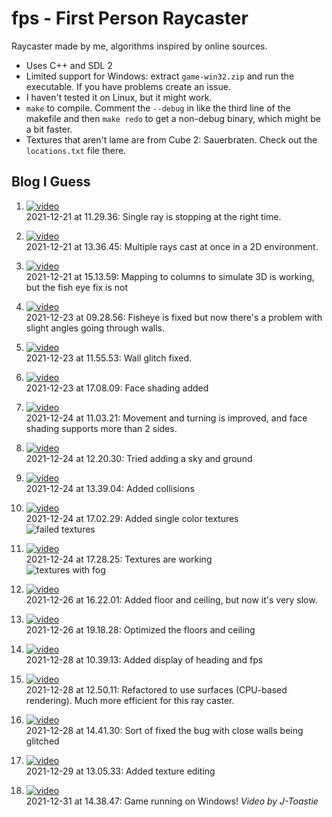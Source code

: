 # fps - First Person Raycaster
Raycaster made by me, algorithms inspired by online sources.

* Uses C++ and SDL 2
* Limited support for Windows: extract `game-win32.zip` and run the executable. If you have problems create an issue.
* I haven't tested it on Linux, but it might work.
* `make` to compile. Comment the `--debug` in like the third line of the makefile and then `make redo` to get a non-debug binary, which might be a bit faster.
* Textures that aren't lame are from Cube 2: Sauerbraten. Check out the `locations.txt` file there.

## Blog I Guess
1. [![video](thumbnails/2021-12-21%20at%2011.29.36.png)](https://streamable.com/1bni67)<br/>
   2021-12-21 at 11.29.36: Single ray is stopping at the right time.

2. [![video](thumbnails/2021-12-21%20at%2013.36.45.png)](https://streamable.com/8rzq6w)<br/>
   2021-12-21 at 13.36.45: Multiple rays cast at once in a 2D environment.

3. [![video](thumbnails/2021-12-21%20at%2015.13.59.png)](https://streamable.com/zj4k5w)<br/>
   2021-12-21 at 15.13.59: Mapping to columns to simulate 3D is working, but the fish eye fix is not

4. [![video](thumbnails/2021-12-23%20at%2009.28.56.png)](https://streamable.com/jn3lz4)<br/>
   2021-12-23 at 09.28.56: Fisheye is fixed but now there's a problem with slight angles going through walls.

5. [![video](thumbnails/wall%20glitch%20fixed.png)](https://streamable.com/n2d3hd)<br/>
   2021-12-23 at 11.55.53: Wall glitch fixed.

6. [![video](thumbnails/face%20shading.png)](https://streamable.com/l4rvg9)<br/>
   2021-12-23 at 17.08.09: Face shading added

7. [![video](thumbnails/2021-12-24%20at%2011.03.21.png)](https://streamable.com/sly426)<br/>
   2021-12-24 at 11.03.21: Movement and turning is improved, and face shading supports more than 2 sides.

8. [![video](thumbnails/tripping%20on%20acid.png)](https://streamable.com/hoj2i8)<br/>
   2021-12-24 at 12.20.30: Tried adding a sky and ground

9. [![video](thumbnails/collisions%20added.png)](https://streamable.com/gi91iv)<br/>
   2021-12-24 at 13.39.04: Added collisions

10. [![video](thumbnails/single%20color%20textures.png)](https://streamable.com/tvulao)<br/>
   2021-12-24 at 17.02.29: Added single color textures<br/>
   ![failed textures](thumbnails/badtextures.png)

11. [![video](thumbnails/2021-12-24%20at%2017.28.25.png)](https://youtu.be/v8TDuYdmmj4)<br/>
   2021-12-24 at 17.28.25: Textures are working<br/>
   ![textures with fog](thumbnails/fogtextures.png)

12. [![video](thumbnails/2021-12-26%20at%2016.22.01.png)](https://streamable.com/r5fnpo)<br/>
   2021-12-26 at 16.22.01: Added floor and ceiling, but now it's very slow.

13. [![video](thumbnails/2021-12-26%20at%2019.18.28.png)](https://streamable.com/uyyh0k)<br/>
   2021-12-26 at 19.18.28: Optimized the floors and ceiling

14. [![video](thumbnails/2021-12-28%20at%2010.39.13.png)](https://streamable.com/j6oz31)<br/>
   2021-12-28 at 10.39.13: Added display of heading and fps

15. [![video](thumbnails/2021-12-28%20at%2012.50.11.png)](https://streamable.com/fznbon)<br/>
   2021-12-28 at 12.50.11: Refactored to use surfaces (CPU-based rendering). Much more efficient for this ray caster.

15. [![video](thumbnails/2021-12-28%20at%2014.41.30.png)](https://streamable.com/1js8uo)<br/>
   2021-12-28 at 14.41.30: Sort of fixed the bug with close walls being glitched

16. [![video](thumbnails/2021-12-29%20at%2013.05.33.png)](https://streamable.com/otvhna)<br/>
   2021-12-29 at 13.05.33: Added texture editing

17. [![video](thumbnails/toaster.png)](https://streamable.com/ffg9u2)<br/>
   2021-12-31 at 14.38.47: Game running on Windows! *Video by J-Toastie*

